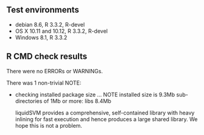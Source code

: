 ## Test environments
* debian 8.6, R 3.3.2, R-devel
* OS X 10.11 and 10.12, R 3.3.2, R-devel
* Windows 8.1, R 3.3.2

## R CMD check results
There were no ERRORs or WARNINGs. 

There was 1 non-trivial NOTE:

* checking installed package size ... NOTE
  installed size is  9.3Mb
  sub-directories of 1Mb or more:
    libs   8.4Mb

  liquidSVM provides a comprehensive, self-contained library
  with heavy inlining for fast execution and hence produces
  a large shared library. We hope this is not a problem.
